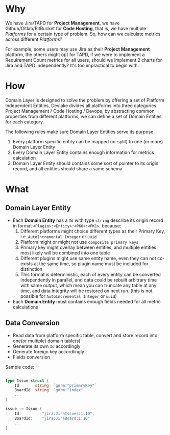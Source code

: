 <!--
Licensed to the Apache Software Foundation (ASF) under one or more
contributor license agreements.  See the NOTICE file distributed with
this work for additional information regarding copyright ownership.
The ASF licenses this file to You under the Apache License, Version 2.0
(the "License"); you may not use this file except in compliance with
the License.  You may obtain a copy of the License at

    http://www.apache.org/licenses/LICENSE-2.0

Unless required by applicable law or agreed to in writing, software
distributed under the License is distributed on an "AS IS" BASIS,
WITHOUT WARRANTIES OR CONDITIONS OF ANY KIND, either express or implied.
See the License for the specific language governing permissions and
limitations under the License.
-->
# Why

We have Jira/TAPD for **Project Management**, we have Github/Gitlab/BitBucket for **Code Hosting**, that is, we have
multiple _Platforms_ for a certain type of problem. So, how can we calculate metrics across different _Platforms_?

For example, some users may use Jira as their **Project Management** platform, the others might opt for TAPD, if we
were to implement a Requirement Count metrics for all users, should we implement 2 charts for Jira and TAPD
independently? It's too impractical to begin with.

# How

Domain Layer is designed to solve the problem by offering a set of Platform Independent Entities, Devlake divides all
platforms into three categories: Project Management / Code Hosting / Devops, by abstracting common properties from
different platforms, we can define a set of Domain Entities for each category.

The following rules make sure Domain Layer Entities serve its purpose

1. Every platform specific entity can be mapped (or split) to one (or more) Domain Layer Entity
2. Every Domain Layer Entity contains enough information for metrics calculation
3. Domain Layer Entity should contains some sort of pointer to its origin record, and all entities should share a same
   schema

# What

## Domain Layer Entity

- Each **Domain Entity** has a `Id` with type `string` describe its origin record in format
  `<Plugin>:<Entity>:<PK0>:<PK1>`, because:
    1. Different platforms might choice different types as their Primary Key, i.e. `AutoIncremental Integer` or `uuid`
    2. Platform might or might not use `composite primary keys`
    3. Primary key might overlay between entities, and multiple entities most likely will be combined into one table
    4. Different plugins might use same entity name, even they can not co-exists at the same time, so plugin name must
       be
       included for distinction
    5. This format is deterministic, each of every entity can be converted independently in parallel, and data could be
       rebuilt arbitrary time with same output, which mean you can truncate any table at any time, and data integrity
       will be restored on next run. (this is not possible for `AutoIncremental Integer` or `uuid`)
- Each **Domain Entity** must contains enough fields needed for all metric calculations

## Data Conversion

- Read data from platform specific table, convert and store record into one(or multiple) domain table(s)
- Generate its own `Id` accordingly
- Generate foreign key accordlingly
- Fields conversion

Sample code:

```go

type Issue struct {
    Id       string  `gorm:"primaryKey"`
    BoardId  string  `gorm:"index"`
    ...
}

issue := Issue {
    Id:         "jira:JiraIssues:1:10",
    BoardId:    "jira:JiraBoard:1:10"
    ...
}

```
